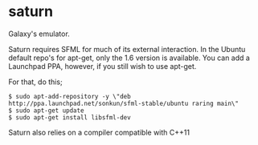 saturn
======

Galaxy's emulator.

Saturn requires SFML for much of its external interaction.
In the Ubuntu default repo's for apt-get, only the 1.6 version is available.
You can add a Launchpad PPA, however, if you still wish to use apt-get.

For that, do this;

```shell
$ sudo apt-add-repository -y \"deb http://ppa.launchpad.net/sonkun/sfml-stable/ubuntu raring main\"
$ sudo apt-get update
$ sudo apt-get install libsfml-dev
```

Saturn also relies on a compiler compatible with C++11

